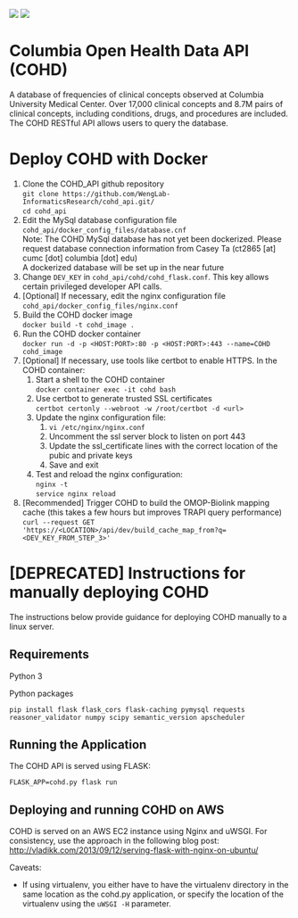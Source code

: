 ![](https://github.com/WengLab-InformaticsResearch/cohd_api/workflows/COHD%20API%20Continuous%20Integration%20Workflow/badge.svg)
![](https://github.com/WengLab-InformaticsResearch/cohd_api/workflows/COHD%20API%20Monitoring%20Workflow/badge.svg)

# Columbia Open Health Data API (COHD)
A database of frequencies of clinical concepts observed at Columbia University Medical Center. Over 17,000 clinical concepts and 8.7M pairs of clinical concepts, including conditions, drugs, and procedures are included. The COHD RESTful API allows users to query the database. 

# Deploy COHD with Docker

1.  Clone the COHD_API github repository  
    `git clone https://github.com/WengLab-InformaticsResearch/cohd_api.git/`  
    `cd cohd_api`
1.  Edit the MySql database configuration file `cohd_api/docker_config_files/database.cnf`  
    Note: The COHD MySql database has not yet been dockerized. Please request database
    connection information from Casey Ta (ct2865 [at] cumc [dot] columbia [dot] edu)  
    A dockerized database will be set up in the near future
1.  Change `DEV_KEY` in `cohd_api/cohd/cohd_flask.conf`. This key allows certain privileged developer API calls.
1.  [Optional] If necessary, edit the nginx configuration file `cohd_api/docker_config_files/nginx.conf`
1.  Build the COHD docker image  
    `docker build -t cohd_image .`
1.  Run the COHD docker container  
    `docker run -d -p <HOST:PORT>:80 -p <HOST:PORT>:443 --name=COHD cohd_image`
1.  [Optional] If necessary, use tools like certbot to enable HTTPS. In the COHD container:
    1.  Start a shell to the COHD container  
        `docker container exec -it cohd bash`
    1.  Use certbot to generate trusted SSL certificates  
        `certbot certonly --webroot -w /root/certbot -d <url>`
    1.  Update the nginx configuration file: 
        1.  `vi /etc/nginx/nginx.conf`
        1.  Uncomment the ssl server block to listen on port 443
        1.  Update the ssl_certificate lines with the correct location of the pubic and private keys
        1.  Save and exit
    1.  Test and reload the nginx configuration:  
        `nginx -t`  
        `service nginx reload`
1.  [Recommended] Trigger COHD to build the OMOP-Biolink mapping cache 
    (this takes a few hours but improves TRAPI query performance)  
    `curl --request GET 'https://<LOCATION>/api/dev/build_cache_map_from?q=<DEV_KEY_FROM_STEP_3>'`


# [DEPRECATED] Instructions for manually deploying COHD 

The instructions below provide guidance for deploying COHD manually to a linux server.

## Requirements

Python 3

Python packages
```
pip install flask flask_cors flask-caching pymysql requests reasoner_validator numpy scipy semantic_version apscheduler
```

## Running the Application

The COHD API is served using FLASK:

```
FLASK_APP=cohd.py flask run
```

## Deploying and running COHD on AWS
COHD is served on an AWS EC2 instance using Nginx and uWSGI. For consistency, use the approach in the following blog post: http://vladikk.com/2013/09/12/serving-flask-with-nginx-on-ubuntu/

Caveats:

- If using virtualenv, you either have to have the virtualenv directory in the same location as the cohd.py application, or specify the location of the virtualenv using the `uWSGI -H` parameter.
